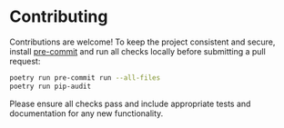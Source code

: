 # Contributing

Contributions are welcome! To keep the project consistent and secure, install
[pre-commit](https://pre-commit.com/) and run all checks locally before
submitting a pull request:

```bash
poetry run pre-commit run --all-files
poetry run pip-audit
```

Please ensure all checks pass and include appropriate tests and documentation
for any new functionality.
